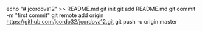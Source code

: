 echo "# jcordova12" >> README.md
git init
git add README.md
git commit -m "first commit"
git remote add origin https://github.com/jcordo32/jcordova12.git
git push -u origin master
